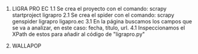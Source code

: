 1. LIGRA PRO EC
     1.1 Se crea el proyecto con el comando: scrapy startproject ligrapro
     2.1 Se crea el spider con el comando: scrapy genspider ligrapro ligapro.ec
     3.1 En la página buscamos los campos que se va a analizar, en este caso: fecha, título, url.
     4.1 Inspeccionamos el XPath de estos para añadir al código de "ligrapro.py"
     
2. WALLAPOP

          
